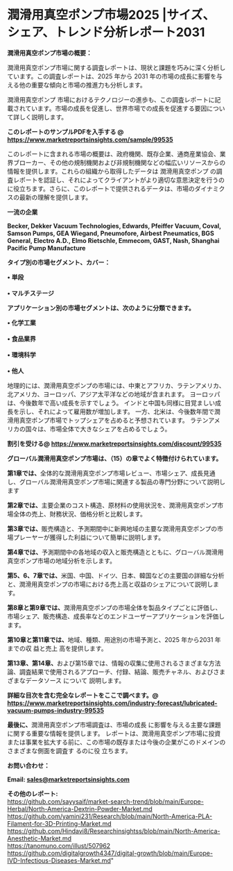# 潤滑用真空ポンプ市場2025 |サイズ、シェア、トレンド分析レポート2031

<strong><b>潤滑用真空ポンプ市場の概要：</b></strong>

潤滑用真空ポンプ市場に関する調査レポートは、現状と課題を巧みに深く分析しています。この調査レポートは、2025 年から 2031 年の市場の成長に影響を与える他の重要な傾向と市場の推進力も分析します。

潤滑用真空ポンプ 市場におけるテクノロジーの進歩も、この調査レポートに記載されています。市場の成長を促進し、世界市場での成長を促進する要因について詳しく説明します。

<strong>このレポートのサンプルPDFを入手する @ <a href=https://www.marketreportsinsights.com/sample/99535>https://www.marketreportsinsights.com/sample/99535</a></strong>

このレポートに含まれる市場の概要は、政府機関、既存企業、通商産業協会、業界ブローカー、その他の規制機関および非規制機関などの幅広いリソースからの情報を提供します。これらの組織から取得したデータは 潤滑用真空ポンプ の調査レポートを認証し、それによってクライアントがより適切な意思決定を行うのに役立ちます。さらに、このレポートで提供されるデータは、市場のダイナミクスの最新の理解を提供します。

<strong>一流の企業</strong>

<strong><b>Becker, Dekker Vacuum Technologies, Edwards, Pfeiffer Vacuum, Coval, Samson Pumps, GEA Wiegand, Pneumofore, Airbest Pneumatics, BGS General, Electro A.D., Elmo Rietschle, Emmecom, GAST, Nash, Shanghai Pacific Pump Manufacture</b></strong>

<strong><b>タイプ別の市場セグメント、カバー：</b></strong>

<strong>• 単段<br><br>• マルチステージ</strong>

<strong><b>アプリケーション別の市場セグメントは、次のように分類できます。</b></strong>

<strong>• 化学工業<br><br>• 食品業界<br><br>• 環境科学<br><br>• 他人</strong>

 地理的には、潤滑用真空ポンプの市場には、中東とアフリカ、ラテンアメリカ、北アメリカ、ヨーロッパ、アジア太平洋などの地域が含まれます。 ヨーロッパは、今後数年で高い成長を示すでしょう。 インドと中国も同様に目覚ましい成長を示し、それによって雇用数が増加します。 一方、北米は、今後数年間で潤滑用真空ポンプ市場でトップシェアを占めると予想されています。 ラテンアメリカの国々は、市場全体で大きなシェアを占めるでしょう。

<strong>割引を受ける@ <a href=https://www.marketreportsinsights.com/discount/99535>https://www.marketreportsinsights.com/discount/99535</a></strong>

<strong><b>グローバル潤滑用真空ポンプ市場は、（15）の章でよく特徴付けられています。</b></strong>

<strong><b>第</b></strong><strong><b>1章では、</b></strong>全体的な潤滑用真空ポンプ市場レビュー、市場シェア、成長見通し、グローバル潤滑用真空ポンプ市場に関連する製品の専門分野について説明します

<strong><b>第2章では、</b></strong>主要企業のコスト構造、原材料の使用状況を、潤滑用真空ポンプ市場全体の売上、財務状況、価格分析と比較します。

<strong><b>第3章では、</b></strong>販売構造と、予測期間中に新興地域の主要な潤滑用真空ポンプの市場プレーヤーが獲得した利益について簡単に説明します。

<strong><b>第4章では、</b></strong>予測期間中の各地域の収入と販売構造とともに、グローバル潤滑用真空ポンプ市場の地域分析を示します。

<strong><b>第5、6、7章では、</b></strong>米国、中国、ドイツ、日本、韓国などの主要国の詳細な分析と、潤滑用真空ポンプの市場における売上高と収益のシェアについて説明します。

<strong><b>第8章と第9章では、</b></strong>潤滑用真空ポンプの市場全体を製品タイプごとに評価し、市場シェア、販売構造、成長率などのエンドユーザーアプリケーションを評価します。

<strong><b>第10章と第11章では、</b></strong>地域、種類、用途別の市場予測と、2025 年から2031 年までの収 益と売上 高を提供します。

<strong><b>第13章、第14章、</b></strong>および第15章では、情報の収集に使用されるさまざまな方法論、調査結果で使用されるアプローチ、付録、結論、販売チャネル、およびさまざまなデータソース について 説明します。

<strong>詳細な目次を含む完全なレポートをここで調べます。@ <a href=https://www.marketreportsinsights.com/industry-forecast/lubricated-vacuum-pumps-industry-99535>https://www.marketreportsinsights.com/industry-forecast/lubricated-vacuum-pumps-industry-99535</a></strong>

<strong><b>最後に、</b></strong>潤滑用真空ポンプ市場調査は、市場の成長 に影響を</a>与える主要な課題に関する重要な情報を提供します。 レポートは、潤滑用真空ポンプ市場に投資または事業を拡大する前に、この市場の既存または今後の企業がこのドメインのさまざまな側面を調査す るのに役 立ちます。

<strong><b>お問い合わせ：</b></strong>

<strong>Email: </strong><a href=mailto:sales@marketreportsinsights.com><strong>sales@marketreportsinsights.com</strong></a>

<strong>その他のレポート:</strong>
<br>
<a href=https://github.com/sayysaif/market-search-trend/blob/main/Europe-Herbal/North-America-Dextrin-Powder-Market.md>https://github.com/sayysaif/market-search-trend/blob/main/Europe-Herbal/North-America-Dextrin-Powder-Market.md</a>
<br>
<a href=https://github.com/yamini231/Research/blob/main/North-America-PLA-Filament-for-3D-Printing-Market.md>https://github.com/yamini231/Research/blob/main/North-America-PLA-Filament-for-3D-Printing-Market.md</a>
<br>
<a href=https://github.com/Hindavi8/Researchinsightss/blob/main/North-America-Anesthetic-Market.md>https://github.com/Hindavi8/Researchinsightss/blob/main/North-America-Anesthetic-Market.md</a>
<br>
<a href=https://tanomuno.com/illust/507962>https://tanomuno.com/illust/507962</a>
<br>
<a href=https://github.com/digitalgrowth4347/digital-growth/blob/main/Europe-IVD-Infectious-Diseases-Market.md>https://github.com/digitalgrowth4347/digital-growth/blob/main/Europe-IVD-Infectious-Diseases-Market.md</a>"
